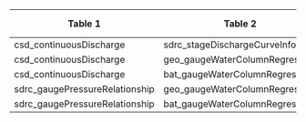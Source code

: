 |Table 1|Table 2|Join by field(s)|
|------------------------|------------------------|-------------------------------|
csd_continuousDischarge|sdrc_stageDischargeCurveInfo|curveID
csd_continuousDischarge|geo_gaugeWaterColumnRegression|regressionID
csd_continuousDischarge|bat_gaugeWaterColumnRegression|regressionID
sdrc_gaugePressureRelationship|geo_gaugeWaterColumnRegression|regressionID
sdrc_gaugePressureRelationship|bat_gaugeWaterColumnRegression|regressionID

